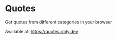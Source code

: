 # Quotes

Get quotes from different categories in your browser

Available at: https://quotes.rmly.dev
